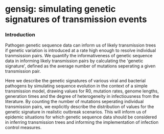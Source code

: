 # gensig: simulating genetic signatures of transmission events


### Introduction
Pathogen genetic sequence data can inform us of likely transmission trees if
genetic variation is introduced at a rate high enough to resolve individual
tranmsission pairs. We quantify the informativeness of genetic sequence data in
informing likely transmission pairs by calculating the 'genetic signature',
defined as the average number of mutations seperating a given transmission
pair.

Here we describe the genetic signatures of various viral and bacterial pathogens
by simulating sequence evolution in the context of a simple transmission model,
drawing values for R0, mutation rates, genome lengths, generation times and the
degree of heterogeneity in infectiousness from the literature. By counting the
number of mutations seperating individual transmission pairs, we explicitly
describe the distribution of values for the genetic signature in realistic
outbreak scenarios. This will inform us of epidemic situations for which genetic
sequence data should be considered in inferring transmission trees and informing
the implementation of infection control measures.
